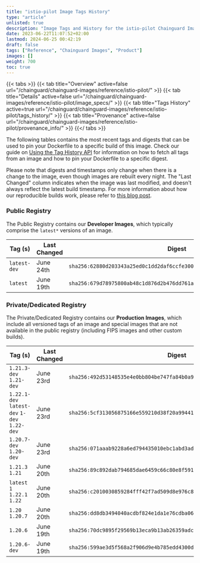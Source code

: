```yaml
---
title: "istio-pilot Image Tags History"
type: "article"
unlisted: true
description: "Image Tags and History for the istio-pilot Chainguard Image"
date: 2023-06-22T11:07:52+02:00
lastmod: 2024-06-25 00:42:19
draft: false
tags: ["Reference", "Chainguard Images", "Product"]
images: []
weight: 700
toc: true
---
```


{{< tabs >}}
{{< tab title="Overview" active=false url="/chainguard/chainguard-images/reference/istio-pilot/" >}}
{{< tab title="Details" active=false url="/chainguard/chainguard-images/reference/istio-pilot/image_specs/" >}}
{{< tab title="Tags History" active=true url="/chainguard/chainguard-images/reference/istio-pilot/tags_history/" >}}
{{< tab title="Provenance" active=false url="/chainguard/chainguard-images/reference/istio-pilot/provenance_info/" >}}
{{</ tabs >}}

The following tables contains the most recent tags and digests that can be used to pin your Dockerfile to a specific build of this image. Check our guide on [Using the Tag History API](/chainguard/chainguard-images/using-the-tag-history-api/) for information on how to fetch all tags from an image and how to pin your Dockerfile to a specific digest.

Please note that digests and timestamps only change when there is a change to the image, even though images are rebuilt every night. The "Last Changed" column indicates when the image was last modified, and doesn't always reflect the latest build timestamp. For more information about how our reproducible builds work, please refer to [this blog post](https://www.chainguard.dev/unchained/reproducing-chainguards-reproducible-image-builds).

### Public Registry
The Public Registry contains our **Developer Images**, which typically comprise the `latest*` versions of an image.

| Tag (s)       | Last Changed | Digest                                                                    |
|---------------|--------------|---------------------------------------------------------------------------|
|  `latest-dev` | June 24th    | `sha256:62880d203343a25ed0c1dd2daf6ccfe3009aa9ed72d98aac695a685e764693c4` |
|  `latest`     | June 19th    | `sha256:679d78975800ab48c1d876d2b476dd761ae0d97f1156b5101ee5c4b05d0f37b1` |


### Private/Dedicated Registry
The Private/Dedicated Registry contains our **Production Images**, which include all versioned tags of an image and special images that are not available in the public registry (including FIPS images and other custom builds).

| Tag (s)                                       | Last Changed | Digest                                                                    |
|-----------------------------------------------|--------------|---------------------------------------------------------------------------|
|  `1.21.3-dev` `1.21-dev`                      | June 23rd    | `sha256:492d53148535e4e0bb804be747fa84b0a9cfef837c745e889567213253cadbfe` |
|  `1.22.1-dev` `latest-dev` `1-dev` `1.22-dev` | June 23rd    | `sha256:5cf313056875166e559210d38f20a99441e10378c7634c101a71d681983d73e0` |
|  `1.20.7-dev` `1.20-dev`                      | June 23rd    | `sha256:071aaab9228a6ed794435010ebc1abd3ad146660a4b8545a7ae4bd4dd1351d28` |
|  `1.21.3` `1.21`                              | June 20th    | `sha256:89c892dab794685dae6459c66c80e8f591ba90881a95fbb4b149eb98faa326c1` |
|  `latest` `1` `1.22.1` `1.22`                 | June 20th    | `sha256:c2010030859284fff42f7ad509d8e976c814a79d7e5679ab865abe4c72146622` |
|  `1.20` `1.20.7`                              | June 20th    | `sha256:dd8db3494040acdbf824e1da1e76cdba0694cfd4f85a15eab83f2a1df7cc0da1` |
|  `1.20.6`                                     | June 19th    | `sha256:70dc9895f29569b13eca9b13ab26359adce6912d2b4e9815ed4f76f984c9d371` |
|  `1.20.6-dev`                                 | June 19th    | `sha256:599ae3d5f568a2f906d9e4b785edd4300d93163c8a3ecf87173740ddf3cfee0e` |

